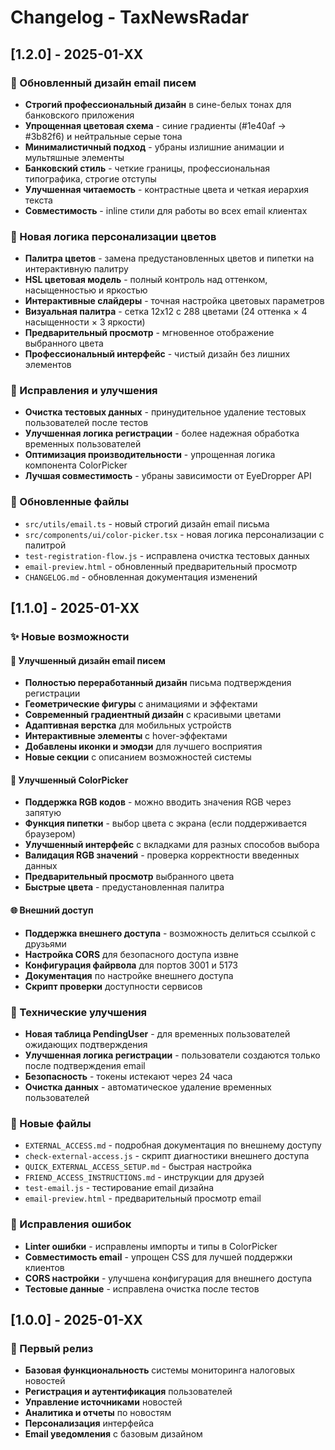 # Changelog - TaxNewsRadar

## [1.2.0] - 2025-01-XX

### 🎨 Обновленный дизайн email писем
- **Строгий профессиональный дизайн** в сине-белых тонах для банковского приложения
- **Упрощенная цветовая схема** - синие градиенты (#1e40af → #3b82f6) и нейтральные серые тона
- **Минималистичный подход** - убраны излишние анимации и мультяшные элементы
- **Банковский стиль** - четкие границы, профессиональная типографика, строгие отступы
- **Улучшенная читаемость** - контрастные цвета и четкая иерархия текста
- **Совместимость** - inline стили для работы во всех email клиентах

### 🎨 Новая логика персонализации цветов
- **Палитра цветов** - замена предустановленных цветов и пипетки на интерактивную палитру
- **HSL цветовая модель** - полный контроль над оттенком, насыщенностью и яркостью
- **Интерактивные слайдеры** - точная настройка цветовых параметров
- **Визуальная палитра** - сетка 12x12 с 288 цветами (24 оттенка × 4 насыщенности × 3 яркости)
- **Предварительный просмотр** - мгновенное отображение выбранного цвета
- **Профессиональный интерфейс** - чистый дизайн без лишних элементов

### 🔧 Исправления и улучшения
- **Очистка тестовых данных** - принудительное удаление тестовых пользователей после тестов
- **Улучшенная логика регистрации** - более надежная обработка временных пользователей
- **Оптимизация производительности** - упрощенная логика компонента ColorPicker
- **Лучшая совместимость** - убраны зависимости от EyeDropper API

### 📁 Обновленные файлы
- `src/utils/email.ts` - новый строгий дизайн email письма
- `src/components/ui/color-picker.tsx` - новая логика персонализации с палитрой
- `test-registration-flow.js` - исправлена очистка тестовых данных
- `email-preview.html` - обновленный предварительный просмотр
- `CHANGELOG.md` - обновленная документация изменений

## [1.1.0] - 2025-01-XX

### ✨ Новые возможности

#### 🎨 Улучшенный дизайн email писем
- **Полностью переработанный дизайн** письма подтверждения регистрации
- **Геометрические фигуры** с анимациями и эффектами
- **Современный градиентный дизайн** с красивыми цветами
- **Адаптивная верстка** для мобильных устройств
- **Интерактивные элементы** с hover-эффектами
- **Добавлены иконки и эмодзи** для лучшего восприятия
- **Новые секции** с описанием возможностей системы

#### 🎨 Улучшенный ColorPicker
- **Поддержка RGB кодов** - можно вводить значения RGB через запятую
- **Функция пипетки** - выбор цвета с экрана (если поддерживается браузером)
- **Улучшенный интерфейс** с вкладками для разных способов выбора
- **Валидация RGB значений** - проверка корректности введенных данных
- **Предварительный просмотр** выбранного цвета
- **Быстрые цвета** - предустановленная палитра

#### 🌐 Внешний доступ
- **Поддержка внешнего доступа** - возможность делиться ссылкой с друзьями
- **Настройка CORS** для безопасного доступа извне
- **Конфигурация файрвола** для портов 3001 и 5173
- **Документация** по настройке внешнего доступа
- **Скрипт проверки** доступности сервисов

### 🔧 Технические улучшения
- **Новая таблица PendingUser** - для временных пользователей ожидающих подтверждения
- **Улучшенная логика регистрации** - пользователи создаются только после подтверждения email
- **Безопасность** - токены истекают через 24 часа
- **Очистка данных** - автоматическое удаление временных пользователей

### 📁 Новые файлы
- `EXTERNAL_ACCESS.md` - подробная документация по внешнему доступу
- `check-external-access.js` - скрипт диагностики внешнего доступа
- `QUICK_EXTERNAL_ACCESS_SETUP.md` - быстрая настройка
- `FRIEND_ACCESS_INSTRUCTIONS.md` - инструкции для друзей
- `test-email.js` - тестирование email дизайна
- `email-preview.html` - предварительный просмотр email

### 🐛 Исправления ошибок
- **Linter ошибки** - исправлены импорты и типы в ColorPicker
- **Совместимость email** - упрощен CSS для лучшей поддержки клиентов
- **CORS настройки** - улучшена конфигурация для внешнего доступа
- **Тестовые данные** - исправлена очистка после тестов

## [1.0.0] - 2025-01-XX

### 🎉 Первый релиз
- **Базовая функциональность** системы мониторинга налоговых новостей
- **Регистрация и аутентификация** пользователей
- **Управление источниками** новостей
- **Аналитика и отчеты** по новостям
- **Персонализация** интерфейса
- **Email уведомления** с базовым дизайном

